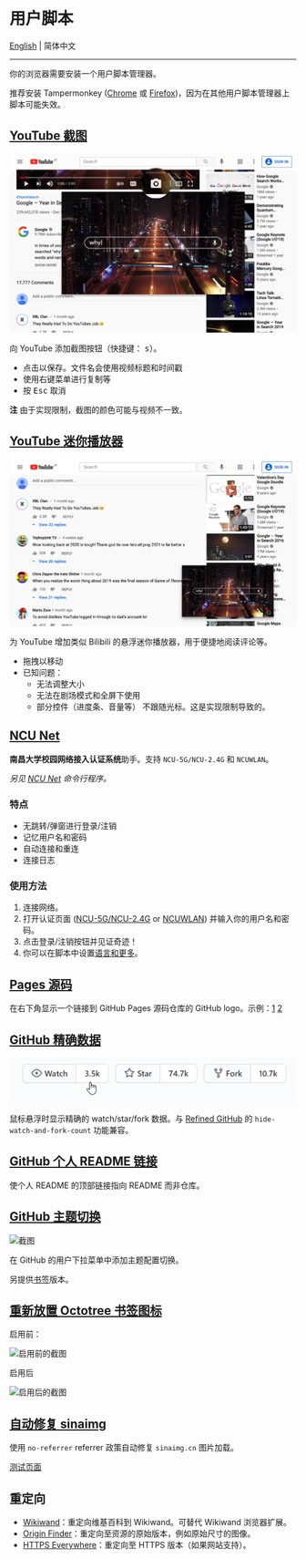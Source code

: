 # 用户脚本

[English](README.md) | 简体中文

---

你的浏览器需要安装一个用户脚本管理器。

推荐安装 Tampermonkey ([Chrome](https://chrome.google.com/webstore/detail/tampermonkey/dhdgffkkebhmkfjojejmpbldmpobfkfo) 或 [Firefox](https://addons.mozilla.org/firefox/addon/tampermonkey/))，因为在其他用户脚本管理器上脚本可能失效。

## [YouTube 截图](youtube-screenshot.user.js?raw=true)

![截图](../screenshots/youtube-screenshot.png)

向 YouTube 添加截图按钮（快捷键： <kbd>s</kbd>）。

- 点击以保存。文件名会使用视频标题和时间戳
- 使用右键菜单进行复制等
- 按 <kbd>Esc</kbd> 取消

**注** 由于实现限制，截图的颜色可能与视频不一致。

## [YouTube 迷你播放器](youtube-mini-player.user.js?raw=true)

![截图](../screenshots/youtube-mini-player.png)

为 YouTube 增加类似 Bilibili 的悬浮迷你播放器，用于便捷地阅读评论等。

- 拖拽以移动
- 已知问题：
  - 无法调整大小
  - 无法在剧场模式和全屏下使用
  - 部分控件（进度条、音量等） 不跟随光标。这是实现限制导致的。

## [NCU Net](ncu-net.user.js?raw=true)

**南昌大学校园网络接入认证系统**助手。支持 `NCU-5G/NCU-2.4G` 和 `NCUWLAN`。

_另见 [NCU Net](https://github.com/kidonng/ncu-net/blob/master/README-zh-CN.md) 命令行程序。_

### 特点

- 无跳转/弹窗进行登录/注销
- 记忆用户名和密码
- 自动连接和重连
- 连接日志

### 使用方法

1. 连接网络。
2. 打开认证页面 ([NCU-5G/NCU-2.4G](http://222.204.3.154/) or [NCUWLAN](http://aaa.ncu.edu.cn/)) 并输入你的用户名和密码。
3. 点击登录/注销按钮并见证奇迹！
4. 你可以在脚本中设置[语言和更多](./ncu-net.user.js#L12-L31)。

## [Pages 源码](pages-source.user.js?raw=true)

在右下角显示一个链接到 GitHub Pages 源码仓库的 GitHub logo。示例：[1](https://edwardtufte.github.io/) [2](https://edwardtufte.github.io/tufte-css/)

## [GitHub 精确数据](github-precise-counters.user.js?raw=true)

![截图](../screenshots/github-precise-counters.gif)

鼠标悬浮时显示精确的 watch/star/fork 数据。与 [Refined GitHub](https://github.com/sindresorhus/refined-github) 的 `hide-watch-and-fork-count` 功能兼容。

## [GitHub 个人 README 链接](github-profile-readme-link.user.js?raw=true)

使个人 README 的顶部链接指向 README 而非仓库。

## [GitHub 主题切换](generated/github-theme-switch.user.js?raw=true)

![截图](https://user-images.githubusercontent.com/44045911/101625949-2a3ae280-3a57-11eb-9298-d1dde71806fc.png)

在 GitHub 的用户下拉菜单中添加主题配置切换。

另提供[书签](generated/github-theme-switch.user-bookmarklet.js?raw=true)版本。

## [重新放置 Octotree 书签图标](generated/reposition-octotree-bookmark-icon.user.js?raw=true)

启用前：

![启用前的截图](https://user-images.githubusercontent.com/44045911/89754890-12d30380-db10-11ea-9534-f2e704c94012.png)

启用后

![启用后的截图](https://user-images.githubusercontent.com/44045911/89754891-14043080-db10-11ea-86ed-b2316fed36cf.png)

## [自动修复 sinaimg](auto-fix-sinaimg.user.js?raw=true)

使用 `no-referrer` referrer 政策自动修复 `sinaimg.cn` 图片加载。

[测试页面](https://luyilin.github.io/Aoba/)

## 重定向

- [Wikiwand](wikiwand.user.js?raw=true)：重定向维基百科到 Wikiwand。可替代 Wikiwand 浏览器扩展。
- [Origin Finder](origin-finder.user.js?raw=true)：重定向至资源的原始版本，例如原始尺寸的图像。
- [HTTPS Everywhere](https-everywhere.user.js?raw=true)：重定向至 HTTPS 版本（如果网站支持）。
